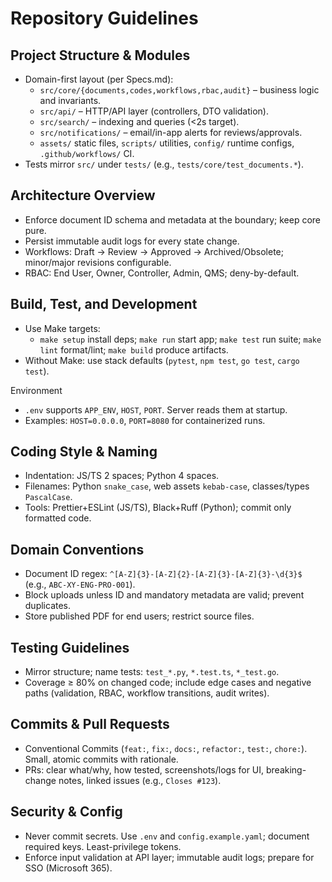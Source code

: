 # Repository Guidelines

## Project Structure & Modules
- Domain-first layout (per Specs.md):
  - `src/core/{documents,codes,workflows,rbac,audit}` – business logic and invariants.
  - `src/api/` – HTTP/API layer (controllers, DTO validation).
  - `src/search/` – indexing and queries (<2s target).
  - `src/notifications/` – email/in-app alerts for reviews/approvals.
  - `assets/` static files, `scripts/` utilities, `config/` runtime configs, `.github/workflows/` CI.
- Tests mirror `src/` under `tests/` (e.g., `tests/core/test_documents.*`).

## Architecture Overview
- Enforce document ID schema and metadata at the boundary; keep core pure.
- Persist immutable audit logs for every state change.
- Workflows: Draft → Review → Approved → Archived/Obsolete; minor/major revisions configurable.
- RBAC: End User, Owner, Controller, Admin, QMS; deny-by-default.

## Build, Test, and Development
- Use Make targets:
  - `make setup` install deps; `make run` start app; `make test` run suite; `make lint` format/lint; `make build` produce artifacts.
- Without Make: use stack defaults (`pytest`, `npm test`, `go test`, `cargo test`).

Environment
- `.env` supports `APP_ENV`, `HOST`, `PORT`. Server reads them at startup.
- Examples: `HOST=0.0.0.0`, `PORT=8080` for containerized runs.

## Coding Style & Naming
- Indentation: JS/TS 2 spaces; Python 4 spaces.
- Filenames: Python `snake_case`, web assets `kebab-case`, classes/types `PascalCase`.
- Tools: Prettier+ESLint (JS/TS), Black+Ruff (Python); commit only formatted code.

## Domain Conventions
- Document ID regex: `^[A-Z]{3}-[A-Z]{2}-[A-Z]{3}-[A-Z]{3}-\d{3}$` (e.g., `ABC-XY-ENG-PRO-001`).
- Block uploads unless ID and mandatory metadata are valid; prevent duplicates.
- Store published PDF for end users; restrict source files.

## Testing Guidelines
- Mirror structure; name tests: `test_*.py`, `*.test.ts`, `*_test.go`.
- Coverage ≥ 80% on changed code; include edge cases and negative paths (validation, RBAC, workflow transitions, audit writes).

## Commits & Pull Requests
- Conventional Commits (`feat:`, `fix:`, `docs:`, `refactor:`, `test:`, `chore:`). Small, atomic commits with rationale.
- PRs: clear what/why, how tested, screenshots/logs for UI, breaking-change notes, linked issues (e.g., `Closes #123`).

## Security & Config
- Never commit secrets. Use `.env` and `config.example.yaml`; document required keys. Least-privilege tokens.
- Enforce input validation at API layer; immutable audit logs; prepare for SSO (Microsoft 365).
